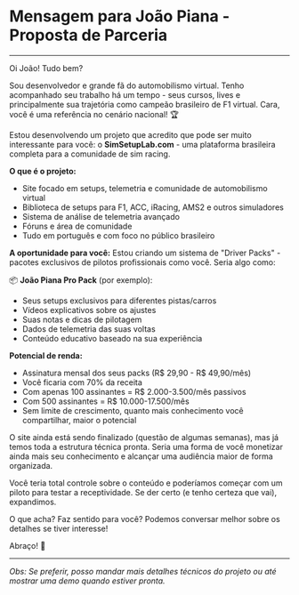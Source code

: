 # Mensagem para João Piana - Proposta de Parceria

---

Oi João! Tudo bem? 

Sou desenvolvedor e grande fã do automobilismo virtual. Tenho acompanhado seu trabalho há um tempo - seus cursos, lives e principalmente sua trajetória como campeão brasileiro de F1 virtual. Cara, você é uma referência no cenário nacional! 🏆

Estou desenvolvendo um projeto que acredito que pode ser muito interessante para você: o **SimSetupLab.com** - uma plataforma brasileira completa para a comunidade de sim racing.

**O que é o projeto:**
- Site focado em setups, telemetria e comunidade de automobilismo virtual
- Biblioteca de setups para F1, ACC, iRacing, AMS2 e outros simuladores
- Sistema de análise de telemetria avançado
- Fóruns e área de comunidade
- Tudo em português e com foco no público brasileiro

**A oportunidade para você:**
Estou criando um sistema de "Driver Packs" - pacotes exclusivos de pilotos profissionais como você. Seria algo como:

📦 **João Piana Pro Pack** (por exemplo):
- Seus setups exclusivos para diferentes pistas/carros
- Vídeos explicativos sobre os ajustes
- Suas notas e dicas de pilotagem
- Dados de telemetria das suas voltas
- Conteúdo educativo baseado na sua experiência

**Potencial de renda:**
- Assinatura mensal dos seus packs (R$ 29,90 - R$ 49,90/mês)
- Você ficaria com 70% da receita
- Com apenas 100 assinantes = R$ 2.000-3.500/mês passivos
- Com 500 assinantes = R$ 10.000-17.500/mês
- Sem limite de crescimento, quanto mais conhecimento você compartilhar, maior o potencial

O site ainda está sendo finalizado (questão de algumas semanas), mas já temos toda a estrutura técnica pronta. Seria uma forma de você monetizar ainda mais seu conhecimento e alcançar uma audiência maior de forma organizada.

Você teria total controle sobre o conteúdo e poderíamos começar com um piloto para testar a receptividade. Se der certo (e tenho certeza que vai), expandimos.

O que acha? Faz sentido para você? Podemos conversar melhor sobre os detalhes se tiver interesse! 

Abraço! 🏁

---

*Obs: Se preferir, posso mandar mais detalhes técnicos do projeto ou até mostrar uma demo quando estiver pronta.*
